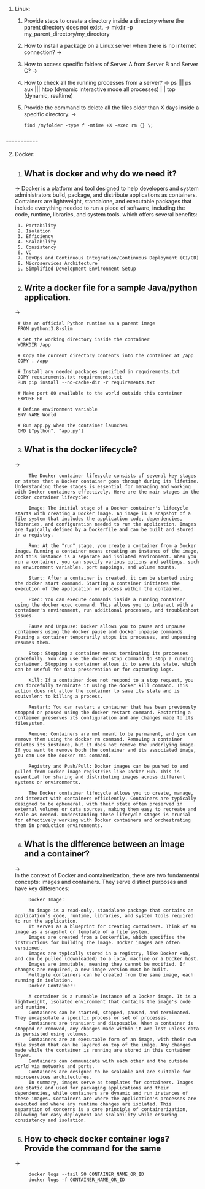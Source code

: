 1. Linux:

    1. Provide steps to create a directory inside a directory where the parent directory does not exist.
    -> mkdir -p my_parent_directory/my_directory

    2. How to install a package on a Linux server when there is no internet connection?
    -> 

    3. How to access specific folders of Server A from Server B and Server C?
    -> 

    4. How to check all the running processes from a server?
    -> ps  |||  ps aux   |||  htop (dynamic interactive mode all processes)  ||| top (dynamic, realtime)

    5. Provide the command to delete all the files older than X days inside a specific directory.
    ->  
        ```console
        find /myfolder -type f -mtime +X -exec rm {} \;
        
        ```


### -----------

2. Docker:

    1. ## What is docker and why do we need it?

    -> Docker is a platform and tool designed to help developers and system administrators build, package, and distribute applications as containers. Containers are lightweight, standalone, and executable packages that include everything needed to run a piece of software, including the code, runtime, libraries, and system tools.  which offers several benefits: 

        1. Portability
        2. Isolation
        3. Efficiency
        4. Scalability
        5. Consistency
        6. VC
        7. DevOps and Continuous Integration/Continuous Deployment (CI/CD)
        8. Microservices Architecture
        9. Simplified Development Environment Setup


	2. ## Write a docker file for a sample Java/python application.

    ->  

        # Use an official Python runtime as a parent image
        FROM python:3.8-slim

        # Set the working directory inside the container
        WORKDIR /app

        # Copy the current directory contents into the container at /app
        COPY . /app

        # Install any needed packages specified in requirements.txt
        COPY requirements.txt requirements.txt
        RUN pip install --no-cache-dir -r requirements.txt

        # Make port 80 available to the world outside this container
        EXPOSE 80

        # Define environment variable
        ENV NAME World

        # Run app.py when the container launches
        CMD ["python", "app.py"]

	3. ## What is the docker lifecycle?
    ->      

            The Docker container lifecycle consists of several key stages or states that a Docker container goes through during its lifetime. Understanding these stages is essential for managing and working with Docker containers effectively. Here are the main stages in the Docker container lifecycle:

            Image: The initial stage of a Docker container's lifecycle starts with creating a Docker image. An image is a snapshot of a file system that includes the application code, dependencies, libraries, and configuration needed to run the application. Images are typically defined by a Dockerfile and can be built and stored in a registry.

            Run: At the "run" stage, you create a container from a Docker image. Running a container means creating an instance of the image, and this instance is a separate and isolated environment. When you run a container, you can specify various options and settings, such as environment variables, port mappings, and volume mounts.

            Start: After a container is created, it can be started using the docker start command. Starting a container initiates the execution of the application or process within the container.

            Exec: You can execute commands inside a running container using the docker exec command. This allows you to interact with a container's environment, run additional processes, and troubleshoot issues.

            Pause and Unpause: Docker allows you to pause and unpause containers using the docker pause and docker unpause commands. Pausing a container temporarily stops its processes, and unpausing resumes them.

            Stop: Stopping a container means terminating its processes gracefully. You can use the docker stop command to stop a running container. Stopping a container allows it to save its state, which can be useful for data preservation or for capturing logs.

            Kill: If a container does not respond to a stop request, you can forcefully terminate it using the docker kill command. This action does not allow the container to save its state and is equivalent to killing a process.

            Restart: You can restart a container that has been previously stopped or paused using the docker restart command. Restarting a container preserves its configuration and any changes made to its filesystem.

            Remove: Containers are not meant to be permanent, and you can remove them using the docker rm command. Removing a container deletes its instance, but it does not remove the underlying image. If you want to remove both the container and its associated image, you can use the docker rmi command.

            Registry and Push/Pull: Docker images can be pushed to and pulled from Docker image registries like Docker Hub. This is essential for sharing and distributing images across different systems or environments.

            The Docker container lifecycle allows you to create, manage, and interact with containers efficiently. Containers are typically designed to be ephemeral, with their state often preserved in external volumes or data sources, making them easy to recreate and scale as needed. Understanding these lifecycle stages is crucial for effectively working with Docker containers and orchestrating them in production environments.



	4. ## What is the difference between an image and a container?
    ->      
            In the context of Docker and containerization, there are two fundamental concepts: images and containers. They serve distinct purposes and have key differences:

            Docker Image:

            An image is a read-only, standalone package that contains an application's code, runtime, libraries, and system tools required to run the application.
            It serves as a blueprint for creating containers. Think of an image as a snapshot or template of a file system.
            Images are created from a Dockerfile, which specifies the instructions for building the image. Docker images are often versioned.
            Images are typically stored in a registry, like Docker Hub, and can be pulled (downloaded) to a local machine or a Docker host.
            Images are immutable, meaning they cannot be modified. If changes are required, a new image version must be built.
            Multiple containers can be created from the same image, each running in isolation.
            Docker Container:

            A container is a runnable instance of a Docker image. It is a lightweight, isolated environment that contains the image's code and runtime.
            Containers can be started, stopped, paused, and terminated. They encapsulate a specific process or set of processes.
            Containers are transient and disposable. When a container is stopped or removed, any changes made within it are lost unless data is persisted using volumes.
            Containers are an executable form of an image, with their own file system that can be layered on top of the image. Any changes made while the container is running are stored in this container layer.
            Containers can communicate with each other and the outside world via networks and ports.
            Containers are designed to be scalable and are suitable for microservices architectures.
            In summary, images serve as templates for containers. Images are static and used for packaging applications and their dependencies, while containers are dynamic and run instances of these images. Containers are where the application's processes are executed and where any runtime changes are isolated. This separation of concerns is a core principle of containerization, allowing for easy deployment and scalability while ensuring consistency and isolation.



	5. ## How to check docker container logs? Provide the command for the same
    ->  
            
            docker logs --tail 50 CONTAINER_NAME_OR_ID
            docker logs -f CONTAINER_NAME_OR_ID






